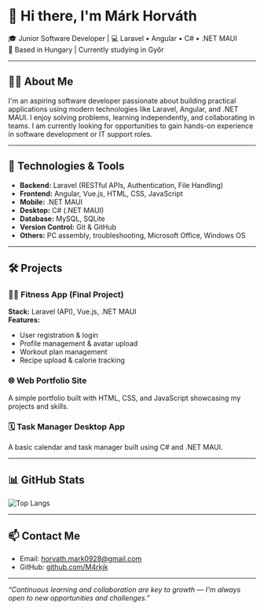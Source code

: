 # 👋 Hi there, I'm Márk Horváth

🎓 Junior Software Developer | 💻 Laravel • Angular • C# • .NET MAUI  
📍 Based in Hungary | Currently studying in Győr

---

## 👨‍💻 About Me

I'm an aspiring software developer passionate about building practical applications using modern technologies like Laravel, Angular, and .NET MAUI. I enjoy solving problems, learning independently, and collaborating in teams. I am currently looking for opportunities to gain hands-on experience in software development or IT support roles.

---

## 🚀 Technologies & Tools

- **Backend:** Laravel (RESTful APIs, Authentication, File Handling)  
- **Frontend:** Angular, Vue.js, HTML, CSS, JavaScript  
- **Mobile:** .NET MAUI  
- **Desktop:** C# (.NET MAUI)  
- **Database:** MySQL, SQLite  
- **Version Control:** Git & GitHub  
- **Others:** PC assembly, troubleshooting, Microsoft Office, Windows OS

---

## 🛠️ Projects

### 🏋️‍♂️ Fitness App (Final Project)
**Stack:** Laravel (API), Vue.js, .NET MAUI  
**Features:**
- User registration & login  
- Profile management & avatar upload  
- Workout plan management  
- Recipe upload & calorie tracking  

### 🌐 Web Portfolio Site
A simple portfolio built with HTML, CSS, and JavaScript showcasing my projects and skills.

### 🗓️ Task Manager Desktop App
A basic calendar and task manager built using C# and .NET MAUI.

---

## 📊 GitHub Stats

![Top Langs](https://github-readme-stats.vercel.app/api/top-langs/?username=M4rkjk&layout=compact&theme=radical)

---

## 📫 Contact Me

- Email: horvath.mark0928@gmail.com  
- GitHub: [github.com/M4rkjk](https://github.com/M4rkjk)

---

*“Continuous learning and collaboration are key to growth — I'm always open to new opportunities and challenges.”*
